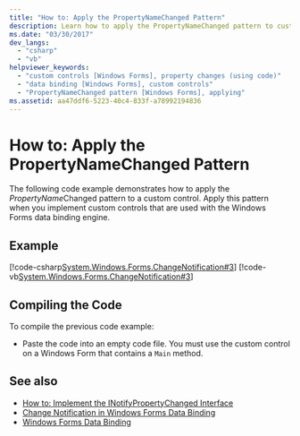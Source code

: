 ```yaml
---
title: "How to: Apply the PropertyNameChanged Pattern"
description: Learn how to apply the PropertyNameChanged pattern to custom controls that are used with the Windows Forms data binding engine.
ms.date: "03/30/2017"
dev_langs: 
  - "csharp"
  - "vb"
helpviewer_keywords: 
  - "custom controls [Windows Forms], property changes (using code)"
  - "data binding [Windows Forms], custom controls"
  - "PropertyNameChanged pattern [Windows Forms], applying"
ms.assetid: aa47ddf6-5223-40c4-833f-a78992194836
---
```

# How to: Apply the PropertyNameChanged Pattern

The following code example demonstrates how to apply the *PropertyName*Changed pattern to a custom control. Apply this pattern when you implement custom controls that are used with the Windows Forms data binding engine.  
  
## Example  

 [!code-csharp[System.Windows.Forms.ChangeNotification#3](~/samples/snippets/csharp/VS_Snippets_Winforms/System.Windows.Forms.ChangeNotification/CS/Form1.cs#3)]
 [!code-vb[System.Windows.Forms.ChangeNotification#3](~/samples/snippets/visualbasic/VS_Snippets_Winforms/System.Windows.Forms.ChangeNotification/VB/Form1.vb#3)]  
  
## Compiling the Code  

 To compile the previous code example:  
  
- Paste the code into an empty code file. You must use the custom control on a Windows Form that contains a `Main` method.  
  
## See also

- [How to: Implement the INotifyPropertyChanged Interface](how-to-implement-the-inotifypropertychanged-interface.md)
- [Change Notification in Windows Forms Data Binding](change-notification-in-windows-forms-data-binding.md)
- [Windows Forms Data Binding](windows-forms-data-binding.md)
